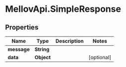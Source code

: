 # MellovApi.SimpleResponse

## Properties
Name | Type | Description | Notes
------------ | ------------- | ------------- | -------------
**message** | **String** |  | 
**data** | **Object** |  | [optional] 


